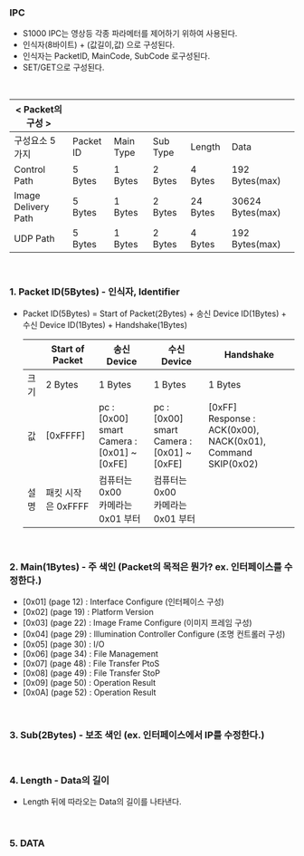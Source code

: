 ### IPC
* S1000 IPC는 영상등 각종 파라메터를 제어하기 위하여 사용된다.
* 인식자(8바이트) + (값길이,값) 으로 구성된다.
* 인식자는 PacketID, MainCode, SubCode 로구성된다.
* SET/GET으로 구성된다.
 

<br>

|< Packet의 구성 >||||||
|-|-|-|-|-|-|
| 구성요소 5가지            | Packet ID| Main Type | Sub Type | Length | Data           | 
| Control Path           | 5 Bytes    | 1 Bytes     | 2 Bytes    | 4 Bytes  | 192 Bytes(max)   |
| Image Delivery Path    | 5 Bytes    | 1 Bytes     | 2 Bytes    | 24 Bytes | 30624 Bytes(max) |
| UDP Path               | 5 Bytes    | 1 Bytes     | 2 Bytes    | 4 Bytes  | 192 Bytes(max)   |

<br>

### 1. Packet ID(5Bytes) - 인식자, Identifier

+ Packet ID(5Bytes) = Start of Packet(2Bytes) + 송신 Device ID(1Bytes) + 수신 Device ID(1Bytes) + Handshake(1Bytes)
   

    || Start of Packet | 송신 Device | 수신 Device | Handshake |
    |-|-|-|-|-|
    | 크기 | 2 Bytes  | 1 Bytes |  1 Bytes |  1 Bytes | 
    | 값   | [0xFFFF] | pc : [0x00]<br> smart Camera : [0x01] ~ [0xFE] |  pc : [0x00]<br> smart Camera : [0x01] ~ [0xFE] |  [0xFF]<br> Response : ACK(0x00), NACK(0x01), Command SKIP(0x02) | 
    | 설명 |패킷 시작은 0xFFFF | 컴퓨터는 0x00 <br> 카메라는 0x01 부터 | 컴퓨터는 0x00 <br> 카메라는 0x01 부터 | 

<br>

### 2. Main(1Bytes) - 주 색인 (Packet의 목적은 뭔가? ex. 인터페이스를 수정한다.)

+ [0x01] (page 12) : Interface Configure (인터페이스 구성) 
+ [0x02] (page 19) : Platform Version
+ [0x03] (page 22) : Image Frame Configure (이미지 프레임 구성)
+ [0x04] (page 29) : Illumination Controller Configure (조명 컨트롤러 구성)
+ [0x05] (page 30) : I/O
+ [0x06] (page 34) : File Management
+ [0x07] (page 48) : File Transfer PtoS
+ [0x08] (page 49) : File Transfer StoP
+ [0x09] (page 50) : Operation Result
+ [0x0A] (page 52) : Operation Result

<br>

### 3. Sub(2Bytes) - 보조 색인 (ex. 인터페이스에서 IP를 수정한다.)

<br>

### 4. Length - Data의 길이
- Length 뒤에 따라오는 Data의 길이를 나타낸다.

<br>

### 5. DATA

<br>